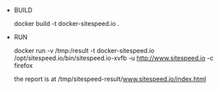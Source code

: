 * BUILD

     docker build  -t docker-sitespeed.io .

* RUN

     docker run -v /tmp:/result -t docker-sitespeed.io  /opt/sitespeed.io/bin/sitespeed.io-xvfb -u http://www.sitespeed.io -c firefox

   the report is at /tmp/sitespeed-result/www.sitespeed.io/index.html